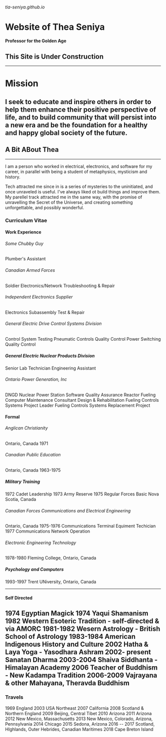 ###### tia-seniya.github.io
# Website of Thea Seniya 
#### Professor for the Golden Age

## This Site is Under Construction
---- 
# Mission 

I seek to educate and inspire others in order to help them enhance their positive perspective of life, and to build community that will persist into a new era and be the foundation for a healthy and happy global society of the future. 
--- 

## A Bit ABout Thea

--- 

I am a person who worked in electrical, electronics, and software for my career, in parallel with being a student of metaphysics, mysticism and history.

Tech attracted me since in is a series of mysteries to the uninitiated, and once unraveled is useful. I've always liked ot build things and improve them. My parellel track attracted me in the same way, with the promise of unravelling the Secret of the Universe, and creating something unforgettable, and possibly wonderful.

### Curriculum Vitae

#### Work Experience

###### Some Chubby Guy
Plumber's Assistant

###### Canadian Armed Forces
Soldier
Electronics/Network Troubleshooting & Repair

###### Independent Electronics Supplier
Electronics Subassembly Test & Repair

###### General Electric Drive Control Systems Division
Control System Testing
Pneumatic Controls Quality Control
Power Switching Quality Control

##### General Electric Nuclear Products Division
Senior Lab Technician
Engineering Assistant

###### Ontario Power Generation, Inc 
DNGD Nuclear Power Station
Software Quality Assurance
Reactor Fueling Computer Maintenance Consultant
Design & Rehabilitation Fueling Controls Systems
Project Leader Fueling Controls Systems Replacement Project

#### Formal
###### Anglican Christianity

Ontario, Canada
1971
###### Canadian Public Education

Ontario, Canada
1963-1975
##### Military Training

1972  Cadet Leadership
1973  Army Reserve
1975  Regular Forces Basic Nova Scotia, Canada

###### Canadian Forces Communications and Electrical Engineering

Ontario, Canada
1975-1976  Communications Terminal Equiment Techician
1977      Communications Network Operation

###### Electronic Engineering Technology

1978-1980 Fleming College, Ontario, Canada

##### Psychology and Computers

1993-1997 Trent UNiversity, Ontario, Canada

--- 
#### Self Directed

1974 Egyptian Magick
1974 Yaqui Shamanism
1982 Western Esoteric Tradition - self-directed & via AMORC
1981-1982 Wesern Astrology - British School of Astrology
1983-1984 American Indigenous History and Culture
2002 Hatha & Laya Yoga - Yasodhara Ashram
2002- present Sanatan Dharma
2003-2004 Shaiva Siddhanta - Himalayan Academy
2006 Teacher of Buddhism - New Kadampa Tradition
2006-2009 Vajrayana & other Mahayana, Theravda Buddhism
--- 
### Travels

1969 England
2003 USA Northeast
2007 California
2008 Scotland & Northern England 
2009 Beijing, Central Tibet
2010 Arizona
2011 Arizona
2012 New Mexico, Massachusetts
2013 New Mexico, Colorado, Arizona, Pennsylvania
2014 Chicago
2015 Sedona, Arizona
2016 --
2017 Scotland, HIghlands, Outer Hebrides, Canadian Maritimes
2018 Cape Breton Island


